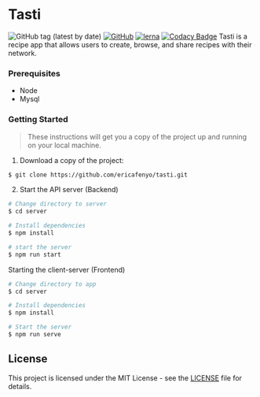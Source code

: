 # Tasti

![GitHub tag (latest by date)](https://img.shields.io/github/v/tag/ericafenyo/tasti?label=version) [![GitHub](https://img.shields.io/github/license/ericafenyo/tasti)]("https://github.com/ericafenyo/tasti/blob/feature/Tabs/LICENSE")
[![lerna](https://img.shields.io/badge/maintained%20with-lerna-cc00ff.svg)](https://lerna.js.org/)
[![Codacy Badge](https://api.codacy.com/project/badge/Grade/6fcd47d809a34c0fb86799fc8fab8af5)](https://www.codacy.com/manual/ericafenyo/tasti?utm_source=github.com&amp;utm_medium=referral&amp;utm_content=ericafenyo/tasti&amp;utm_campaign=Badge_Grade)
Tasti is a recipe app that allows users to create, browse, and share recipes with their network.

### Prerequisites
* Node
* Mysql
  
### Getting Started
> These instructions will get you a copy of the project up and running on your local machine.

1. Download a copy of the project:

```bash
$ git clone https://github.com/ericafenyo/tasti.git
```

2. Start the API server (Backend)
```bash
# Change directory to server
$ cd server

# Install dependencies
$ npm install

# start the server
$ npm run start

```

Starting the client-server (Frontend)
```bash
# Change directory to app
$ cd server

# Install dependencies
$ npm install

# Start the server
$ npm run serve

```

## License
This project is licensed under the MIT License - see the [LICENSE](LICENSE) file for details.

